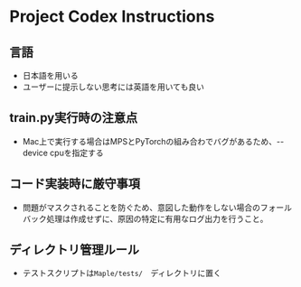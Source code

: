 # Project Codex Instructions

## 言語
- 日本語を用いる
- ユーザーに提示しない思考には英語を用いても良い

## train.py実行時の注意点
- Mac上で実行する場合はMPSとPyTorchの組み合わでバグがあるため、--device cpuを指定する

## コード実装時に厳守事項
- 問題がマスクされることを防ぐため、意図した動作をしない場合のフォールバック処理は作成せずに、原因の特定に有用なログ出力を行うこと。

## ディレクトリ管理ルール
- テストスクリプトは`Maple/tests/`　ディレクトリに置く